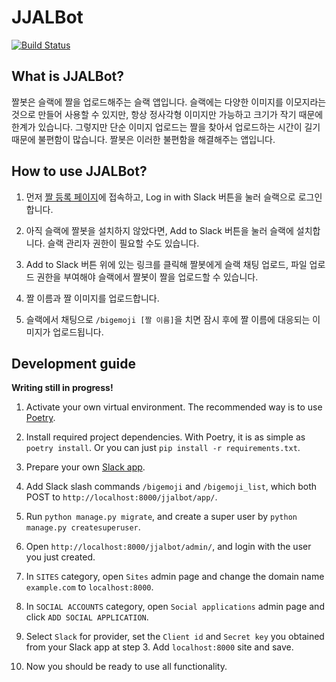 # JJALBot

[![Build Status](https://travis-ci.com/RUN-KAIST/jjalbot.svg?branch=master)](https://travis-ci.com/RUN-KAIST/jjalbot)

## What is JJALBot?
짤봇은 슬랙에 짤을 업로드해주는 슬랙 앱입니다. 슬랙에는 다양한 이미지를 이모지라는 것으로 만들어 
사용할 수 있지만, 항상 정사각형 이미지만 가능하고 크기가 작기 때문에 한계가 있습니다. 그렇지만 
단순 이미지 업로드는 짤을 찾아서 업로드하는 시간이 길기 때문에 불편함이 많습니다. 짤봇은 이러한 
불편함을 해결해주는 앱입니다.

## How to use JJALBot?
1. 먼저 [짤 등록 페이지](https://run.kaist.ac.kr/jjalbot/)에 접속하고, Log in with Slack 
버튼을 눌러 슬랙으로 로그인합니다.

2. 아직 슬랙에 짤봇을 설치하지 않았다면, Add to Slack 버튼을 눌러 슬랙에 설치합니다. 슬랙 
관리자 권한이 필요할 수도 있습니다.

3. Add to Slack 버튼 위에 있는 링크를 클릭해 짤봇에게 슬랙 채팅 업로드, 파일 업로드 권한을 
부여해야 슬랙에서 짤봇이 짤을 업로드할 수 있습니다.

4. 짤 이름과 짤 이미지를 업로드합니다.

5. 슬랙에서 채팅으로 `/bigemoji [짤 이름]`을 치면 잠시 후에 짤 이름에 대응되는 이미지가 업로드됩니다.

## Development guide

**Writing still in progress!**

1. Activate your own virtual environment. 
The recommended way is to use [Poetry](https://github.com/sdispater/poetry). 

1. Install required project dependencies. With Poetry, it is as simple as `poetry install`. 
Or you can just `pip install -r requirements.txt`.

1. Prepare your own [Slack app](https://api.slack.com/apps).

1. Add Slack slash commands `/bigemoji` and `/bigemoji_list`, which both POST
to `http://localhost:8000/jjalbot/app/`.

1. Run `python manage.py migrate`, and create a super user by `python manage.py createsuperuser`.

1. Open `http://localhost:8000/jjalbot/admin/`, and login with the user you just created.

1. In `SITES` category, open `Sites` admin page and change the domain name `example.com` to `localhost:8000`.

1. In `SOCIAL ACCOUNTS` category, open `Social applications` admin page and click 
`ADD SOCIAL APPLICATION`. 

1. Select `Slack` for provider, set the `Client id` and `Secret key` you obtained 
from your Slack app at step 3. Add `localhost:8000` site and save.

1. Now you should be ready to use all functionality.
